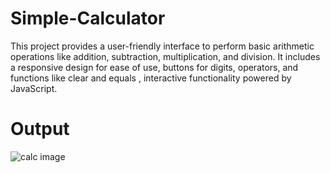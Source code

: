 # Simple-Calculator
This project provides a user-friendly interface to perform basic arithmetic operations like addition, subtraction, multiplication, and division. It includes a responsive design for ease of use, buttons for digits, operators, and functions like clear and equals , interactive functionality powered by JavaScript.

# Output
![calc image](https://github.com/user-attachments/assets/fea3103d-993c-471f-a337-0ab25373a978)

